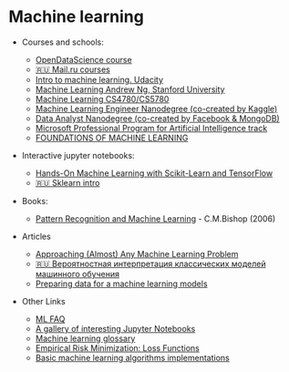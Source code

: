# Machine learning

* Courses and schools:
  * [OpenDataScience course](https://github.com/Yorko/mlcourse_open)
  * [:ru: Mail.ru courses](https://sphere.mail.ru/materials/video/)
  * [Intro to machine learning. Udacity](https://www.udacity.com/course/intro-to-machine-learning--ud120)
  * [Machine Learning Andrew Ng, Stanford University](https://www.coursera.org/learn/machine-learning)
  * [Machine Learning CS4780/CS5780](https://courses.cis.cornell.edu/cs4780/2017sp/)
  * [Machine Learning Engineer Nanodegree (co-created by Kaggle)](https://www.udacity.com/course/machine-learning-engineer-nanodegree--nd009)
  * [Data Analyst Nanodegree (co-created by Facebook & MongoDB)](https://www.udacity.com/course/data-analyst-nanodegree--nd002)
  * [Microsoft Professional Program for Artificial Intelligence track](https://academy.microsoft.com/en-us/tracks/artificial-intelligence/)
  * [FOUNDATIONS OF MACHINE LEARNING](https://bloomberg.github.io/foml/)

* Interactive jupyter notebooks:
  * [Hands-On Machine Learning with Scikit-Learn and TensorFlow](https://github.com/ageron/handson-ml)
  * [:ru: Sklearn intro](https://github.com/Dyakonov/notebooks/blob/master/dj_sklearn_intro.ipynb)

* Books:
  * [Pattern Recognition and Machine Learning](http://www.amazon.com/Pattern-Recognition-Learning-Information-Statistics/dp/0387310738/) - C.M.Bishop (2006)

* Articles
  * [Approaching (Almost) Any Machine Learning Problem](http://blog.kaggle.com/2016/07/21/approaching-almost-any-machine-learning-problem-abhishek-thakur/)
  * [:ru: Вероятностная интерпретация классических моделей машинного обучения](https://monnoroch.github.io/ru/posts/2017/10/30/generative-modeling-with-deep-learning.html)
  * [Preparing data for a machine learning models](https://www.jeremyjordan.me/preparing-data-for-a-machine-learning-model/)

* Other Links
  * [ML FAQ](https://sebastianraschka.com/faq/)
  * [A gallery of interesting Jupyter Notebooks](https://github.com/jupyter/jupyter/wiki/A-gallery-of-interesting-Jupyter-Notebooks)
  * [Machine learning glossary](https://developers.google.com/machine-learning/glossary/)
  * [Empirical Risk Minimization: Loss Functions](http://www.cs.cornell.edu/courses/cs4780/2017sp/lectures/lecturenote10.html)
  * [Basic machine learning algorithms implementations](https://github.com/zotroneneis/machine_learning_basics)